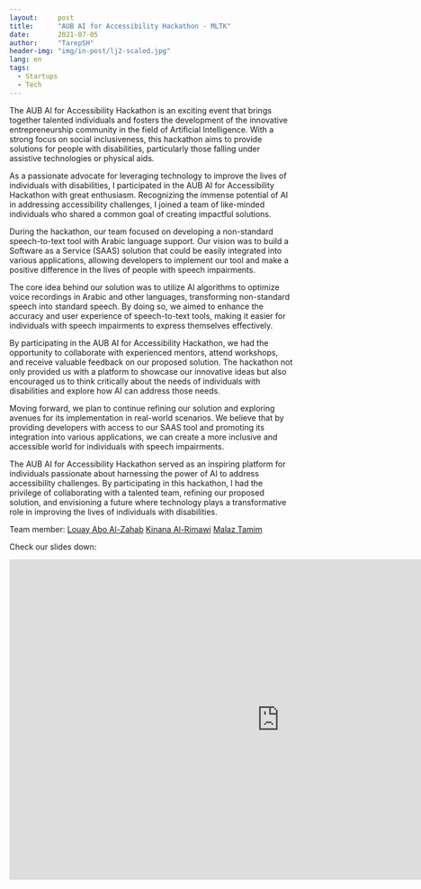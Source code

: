 ```yaml
---
layout:     post
title:      "AUB AI for Accessibility Hackathon - MLTK"
date:       2021-07-05 
author:     "TarepSH"
header-img: "img/in-post/lj2-scaled.jpg"
lang: en
tags:
  - Startups
  - Tech
---
```


The AUB AI for Accessibility Hackathon is an exciting event that brings together talented individuals and fosters the development of the innovative entrepreneurship community in the field of Artificial Intelligence. With a strong focus on social inclusiveness, this hackathon aims to provide solutions for people with disabilities, particularly those falling under assistive technologies or physical aids.

As a passionate advocate for leveraging technology to improve the lives of individuals with disabilities, I participated in the AUB AI for Accessibility Hackathon with great enthusiasm. Recognizing the immense potential of AI in addressing accessibility challenges, I joined a team of like-minded individuals who shared a common goal of creating impactful solutions.

During the hackathon, our team focused on developing a non-standard speech-to-text tool with Arabic language support. Our vision was to build a Software as a Service (SAAS) solution that could be easily integrated into various applications, allowing developers to implement our tool and make a positive difference in the lives of people with speech impairments.

The core idea behind our solution was to utilize AI algorithms to optimize voice recordings in Arabic and other languages, transforming non-standard speech into standard speech. By doing so, we aimed to enhance the accuracy and user experience of speech-to-text tools, making it easier for individuals with speech impairments to express themselves effectively.

By participating in the AUB AI for Accessibility Hackathon, we had the opportunity to collaborate with experienced mentors, attend workshops, and receive valuable feedback on our proposed solution. The hackathon not only provided us with a platform to showcase our innovative ideas but also encouraged us to think critically about the needs of individuals with disabilities and explore how AI can address those needs.

Moving forward, we plan to continue refining our solution and exploring avenues for its implementation in real-world scenarios. We believe that by providing developers with access to our SAAS tool and promoting its integration into various applications, we can create a more inclusive and accessible world for individuals with speech impairments.

The AUB AI for Accessibility Hackathon served as an inspiring platform for individuals passionate about harnessing the power of AI to address accessibility challenges. By participating in this hackathon, I had the privilege of collaborating with a talented team, refining our proposed solution, and envisioning a future where technology plays a transformative role in improving the lives of individuals with disabilities.

Team member:
[Louay Abo Al-Zahab](https://www.linkedin.com/in/louayaz/)
[Kinana Al-Rimawi](https://www.linkedin.com/in/kinana-rimawi/)
[Malaz Tamim](https://www.linkedin.com/in/malaztamim/)

Check our slides down:
<iframe src="https://docs.google.com/presentation/d/e/2PACX-1vTZJc9_5Q6GgoU_fJaSVsJ1JgwRqxxIT1fesSIdIzXP-CoQWR9qXgdIfj8mJJh2jQ/embed?start=false&loop=false&delayms=3000" frameborder="0" width="960" height="569" allowfullscreen="true" mozallowfullscreen="true" webkitallowfullscreen="true"></iframe>